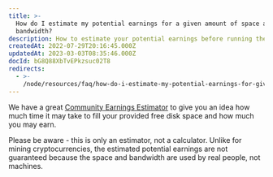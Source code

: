 ```yaml
---
title: >-
  How do I estimate my potential earnings for a given amount of space and
  bandwidth?
description: How to estimate your potential earnings before running the storage nod
createdAt: 2022-07-29T20:16:45.000Z
updatedAt: 2023-03-03T08:35:46.000Z
docId: bG8Q88XbTvEPkzsuc02T8
redirects:
  - >-
    /node/resources/faq/how-do-i-estimate-my-potential-earnings-for-given-amount-of-space-and-bandwidth
---
```


We have a great [Community Earnings Estimator](https://forum.storj.io/t/realistic-earnings-estimator/6693) to give you an idea how much time it may take to fill your provided free disk space and how much you may earn.

Please be aware - this is only an estimator, not a calculator. Unlike for mining cryptocurrencies, the estimated potential earnings are not guaranteed because the space and bandwidth are used by real people, not machines.
